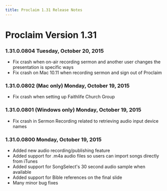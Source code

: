 ```yaml
---
title: Proclaim 1.31 Release Notes
---
```


# Proclaim Version 1.31

### 1.31.0.0804 Tuesday, October 20, 2015

* Fix crash when on-air recording sermon and another user changes the presentation is specific ways
* Fix crash on Mac 10.11 when recording sermon and sign out of Proclaim

### 1.31.0.0802 (Mac only) Monday, October 19, 2015

* Fix crash when setting up Faithlife Church Group

### 1.31.0.0801 (Windows only) Monday, October 19, 2015

* Fix crash in Sermon Recording related to retrieving audio input device names

### 1.31.0.0800 Monday, October 19, 2015

* Added new audio recording/publishing feature
* Added support for .m4a audio files so users can import songs directly from iTunes
* Added support for SongSelect's 30 second audio sample when available
* Added support for Bible references on the final slide
* Many minor bug fixes
